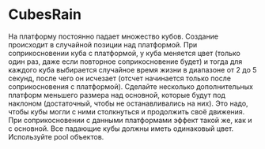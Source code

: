 # CubesRain
 
На платформу постоянно падает множество кубов. 
Создание происходит в случайной позиции над платформой. 
При соприкосновении куба с платформой, у куба меняется цвет (только один раз, даже если повторное соприкосновение будет) и тогда для каждого куба выбирается случайное время жизни в диапазоне от 2 до 5 секунд, после чего он исчезает (отсчет начинается только после соприкосновения с платформой).
Сделайте несколько дополнительных платформ меньшего размера над основной, которые будут под наклоном (достаточный, чтобы не останавливались на них). Это надо, чтобы кубы могли с ними столкнуться и продолжить своё движения. При соприкосновении с данными платформами эффект такой же, как и с основной.
Все падающие кубы должны иметь одинаковый цвет. 
Используйте pool объектов.